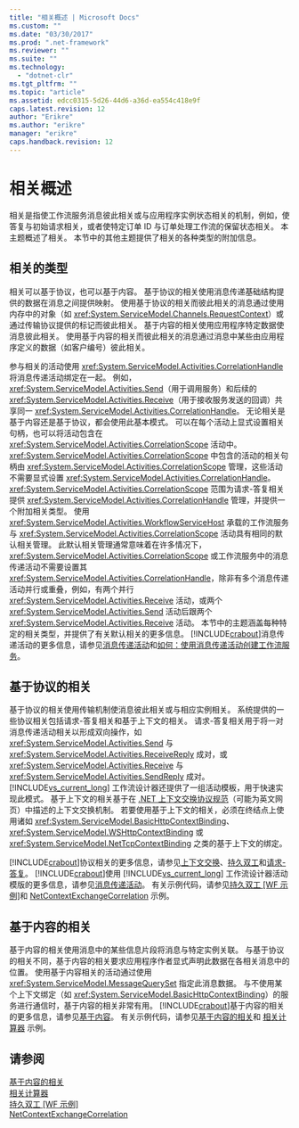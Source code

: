 ```yaml
---
title: "相关概述 | Microsoft Docs"
ms.custom: ""
ms.date: "03/30/2017"
ms.prod: ".net-framework"
ms.reviewer: ""
ms.suite: ""
ms.technology: 
  - "dotnet-clr"
ms.tgt_pltfrm: ""
ms.topic: "article"
ms.assetid: edcc0315-5d26-44d6-a36d-ea554c418e9f
caps.latest.revision: 12
author: "Erikre"
ms.author: "erikre"
manager: "erikre"
caps.handback.revision: 12
---
```

# 相关概述
相关是指使工作流服务消息彼此相关或与应用程序实例状态相关的机制，例如，使答复与初始请求相关，或者使特定订单 ID 与订单处理工作流的保留状态相关。  本主题概述了相关。  本节中的其他主题提供了相关的各种类型的附加信息。  
  
## 相关的类型  
 相关可以基于协议，也可以基于内容。  基于协议的相关使用消息传递基础结构提供的数据在消息之间提供映射。  使用基于协议的相关而彼此相关的消息通过使用内存中的对象（如 <xref:System.ServiceModel.Channels.RequestContext>）或通过传输协议提供的标记而彼此相关。  基于内容的相关使用应用程序特定数据使消息彼此相关。  使用基于内容的相关而彼此相关的消息通过消息中某些由应用程序定义的数据（如客户编号）彼此相关。  
  
 参与相关的活动使用 <xref:System.ServiceModel.Activities.CorrelationHandle> 将消息传递活动绑定在一起。  例如，<xref:System.ServiceModel.Activities.Send>（用于调用服务）和后续的 <xref:System.ServiceModel.Activities.Receive>（用于接收服务发送的回调）共享同一 <xref:System.ServiceModel.Activities.CorrelationHandle>。  无论相关是基于内容还是基于协议，都会使用此基本模式。  可以在每个活动上显式设置相关句柄，也可以将活动包含在 <xref:System.ServiceModel.Activities.CorrelationScope> 活动中。  <xref:System.ServiceModel.Activities.CorrelationScope> 中包含的活动的相关句柄由 <xref:System.ServiceModel.Activities.CorrelationScope> 管理，这些活动不需要显式设置 <xref:System.ServiceModel.Activities.CorrelationHandle>。  <xref:System.ServiceModel.Activities.CorrelationScope> 范围为请求\-答复相关提供 <xref:System.ServiceModel.Activities.CorrelationHandle> 管理，并提供一个附加相关类型。  使用 <xref:System.ServiceModel.Activities.WorkflowServiceHost> 承载的工作流服务与 <xref:System.ServiceModel.Activities.CorrelationScope> 活动具有相同的默认相关管理。  此默认相关管理通常意味着在许多情况下，<xref:System.ServiceModel.Activities.CorrelationScope> 或工作流服务中的消息传递活动不需要设置其 <xref:System.ServiceModel.Activities.CorrelationHandle>，除非有多个消息传递活动并行或重叠，例如，有两个并行 <xref:System.ServiceModel.Activities.Receive> 活动，或两个 <xref:System.ServiceModel.Activities.Send> 活动后跟两个 <xref:System.ServiceModel.Activities.Receive> 活动。  本节中的主题涵盖每种特定的相关类型，并提供了有关默认相关的更多信息。  [!INCLUDE[crabout](../../../../includes/crabout-md.md)]消息传递活动的更多信息，请参见[消息传递活动](../../../../docs/framework/wcf/feature-details/messaging-activities.md)和[如何：使用消息传递活动创建工作流服务](../../../../docs/framework/wcf/feature-details/how-to-create-a-workflow-service-with-messaging-activities.md)。  
  
## 基于协议的相关  
 基于协议的相关使用传输机制使消息彼此相关或与相应实例相关。  系统提供的一些协议相关包括请求\-答复相关和基于上下文的相关。  请求\-答复相关用于将一对消息传递活动相关以形成双向操作，如 <xref:System.ServiceModel.Activities.Send> 与 <xref:System.ServiceModel.Activities.ReceiveReply> 成对，或 <xref:System.ServiceModel.Activities.Receive> 与 <xref:System.ServiceModel.Activities.SendReply> 成对。  [!INCLUDE[vs_current_long](../../../../includes/vs-current-long-md.md)] 工作流设计器还提供了一组活动模板，用于快速实现此模式。  基于上下文的相关基于在 [.NET 上下文交换协议规范](http://go.microsoft.com/fwlink/?LinkID=166059)（可能为英文网页）中描述的上下文交换机制。  若要使用基于上下文的相关，必须在终结点上使用诸如 <xref:System.ServiceModel.BasicHttpContextBinding>、<xref:System.ServiceModel.WSHttpContextBinding> 或 <xref:System.ServiceModel.NetTcpContextBinding> 之类的基于上下文的绑定。  
  
 [!INCLUDE[crabout](../../../../includes/crabout-md.md)]协议相关的更多信息，请参见[上下文交换](../../../../docs/framework/wcf/feature-details/context-exchange-correlation.md)、[持久双工](../../../../docs/framework/wcf/feature-details/durable-duplex-correlation.md)和[请求\-答复](../../../../docs/framework/wcf/feature-details/request-reply-correlation.md)。  [!INCLUDE[crabout](../../../../includes/crabout-md.md)]使用 [!INCLUDE[vs_current_long](../../../../includes/vs-current-long-md.md)] 工作流设计器活动模版的更多信息，请参见[消息传递活动](../../../../docs/framework/wcf/feature-details/messaging-activities.md)。  有关示例代码，请参见[持久双工 &#91;WF 示例&#93;](../../../../docs/framework/windows-workflow-foundation/samples/durable-duplex.md)和 [NetContextExchangeCorrelation](http://msdn.microsoft.com/zh-cn/93c74a1a-b9e2-46c6-95c0-c9b0e9472caf) 示例。  
  
## 基于内容的相关  
 基于内容的相关使用消息中的某些信息片段将消息与特定实例关联。  与基于协议的相关不同，基于内容的相关要求应用程序作者显式声明此数据在各相关消息中的位置。  使用基于内容相关的活动通过使用 <xref:System.ServiceModel.MessageQuerySet> 指定此消息数据。  与不使用某个上下文绑定（如 <xref:System.ServiceModel.BasicHttpContextBinding>）的服务进行通信时，基于内容的相关非常有用。  [!INCLUDE[crabout](../../../../includes/crabout-md.md)]基于内容的相关的更多信息，请参见[基于内容](../../../../docs/framework/wcf/feature-details/content-based-correlation.md)。  有关示例代码，请参见[基于内容的相关](../../../../docs/framework/windows-workflow-foundation/samples/content-based-correlation.md)和 [相关计算器](../../../../docs/framework/windows-workflow-foundation/samples/correlated-calculator.md) 示例。  
  
## 请参阅  
 [基于内容的相关](../../../../docs/framework/windows-workflow-foundation/samples/content-based-correlation.md)   
 [相关计算器](../../../../docs/framework/windows-workflow-foundation/samples/correlated-calculator.md)   
 [持久双工 &#91;WF 示例&#93;](../../../../docs/framework/windows-workflow-foundation/samples/durable-duplex.md)   
 [NetContextExchangeCorrelation](http://msdn.microsoft.com/zh-cn/93c74a1a-b9e2-46c6-95c0-c9b0e9472caf)